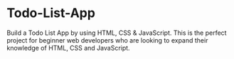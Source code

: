 # Todo-List-App

Build a Todo List App by using HTML, CSS & JavaScript.
This is the perfect project for beginner web developers who are looking to expand their knowledge of HTML, CSS and JavaScript.

